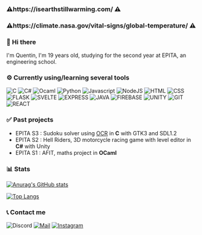 ### ⚠️https://isearthstillwarming.com/ ⚠️
### ⚠️https://climate.nasa.gov/vital-signs/global-temperature/ ⚠️

### 👋 Hi there
I'm Quentin, I'm 19 years old, studying for the second year at EPITA, an engineering school.

### ⚙️ Currently using/learning several tools
<p>
<img alt="C" src="https://img.shields.io/badge/C-purple?style=for-the-badge&logo=c&logoColor=white" href=""/>
<img alt="C#" src="https://img.shields.io/badge/C%23-239120?style=for-the-badge&logo=c-sharp&logoColor=white" href=""/>
<img alt="Ocaml" src="https://img.shields.io/badge/ocaml-orange?style=for-the-badge&logo=ocaml&logoColor=white" />
<img alt="Python" src="https://img.shields.io/badge/Python-3776AB?style=for-the-badge&logo=python&logoColor=white" />
<img alt="Javascript" src="https://img.shields.io/badge/JavaScript-323330?style=for-the-badge&logo=javascript&logoColor=F7DF1E" />
<img alt="NodeJS" src="https://img.shields.io/badge/Node.js-43853D?style=for-the-badge&logo=node.js&logoColor=white" />
<img alt="HTML" src="https://img.shields.io/badge/HTML5-E34F26?style=for-the-badge&logo=html5&logoColor=white" />
<img alt="CSS" src="https://img.shields.io/badge/CSS-239120?&style=for-the-badge&logo=css3&logoColor=white" />
<img alt="FLASK" src="https://img.shields.io/badge/FLASK-black?&style=for-the-badge&logo=FLASK&logoColor=white"/>
<img alt="SVELTE" src="https://img.shields.io/badge/SVELTE-red?&style=for-the-badge&logo=SVELTE&logoColor=white"/>
<img alt="EXPRESS" src="https://img.shields.io/badge/EXPRESS-black?&style=for-the-badge&logo=EXPRESS&logoColor=white"/>
<img alt="JAVA" src="https://img.shields.io/badge/JAVA-red?&style=for-the-badge&logo=JAVA&logoColor=white"/>
<img alt="FIREBASE" src="https://img.shields.io/badge/FIREBASE-yellow?&style=for-the-badge&logo=FIREBASE&logoColor=white"/>
<img alt="UNITY" src="https://img.shields.io/badge/UNITY-black?&style=for-the-badge&logo=UNITY&logoColor=white"/>
<img alt="GIT" src="https://img.shields.io/badge/GIT-grey?&style=for-the-badge&logo=GIT&logoColor=white"/>
<img alt="REACT" src="https://img.shields.io/badge/REACT-black?&style=for-the-badge&logo=REACT&logoColor=cyan"/>
</p>

### ✅ Past projects

- EPITA S3 : Sudoku solver using [OCR](https://github.com/opticalloop/OCR) in **C** with GTK3 and SDL1.2
- EPITA S2 : Hell Riders, 3D motorcycle racing game with level editor in **C#** with Unity
- EPITA S1 : AFIT, maths project in **OCaml**

### 📊 Stats

[![Anurag's GitHub stats](https://github-readme-stats.vercel.app/api?username=QuentinAM&theme=radical)](https://github.com/QuentinAM/)

[![Top Langs](https://github-readme-stats.vercel.app/api/top-langs/?username=QuentinAM&theme=radical)](https://github.com/QuentinAM/)

### 📞 Contact me
![Discord](https://img.shields.io/badge/Discord-FoxT3c%233230-blue?style=for-the-badge&logo=discord&logoColor=white)
[![Mail](https://img.shields.io/badge/Mail-quentin.abel_marceau@epita.fr-red?style=for-the-badge&logo=mail&logoColor=red)](mailto:quentin.abel-marceau@epita.fr)
[![Instagram](https://img.shields.io/badge/Instagram-quentin_abm-purple?style=for-the-badge&logo=Instagram&logoColor=white)](https://www.instagram.com/quentin_abm/)

